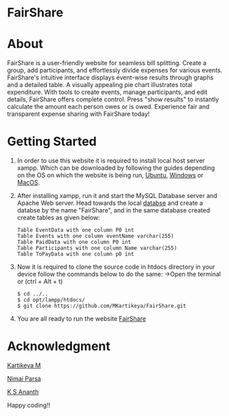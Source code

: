 # FairShare

# About

FairShare is a user-friendly website for seamless bill splitting. Create a group, add participants, and effortlessly divide expenses for various events. FairShare's intuitive interface displays event-wise results through graphs and a detailed table. A visually appealing pie chart illustrates total expenditure. With tools to create events, manage participants, and edit details, FairShare offers complete control. Press "show results" to instantly calculate the amount each person owes or is owed. Experience fair and transparent expense sharing with FairShare today!

# Getting Started

1. In order to use this website it is required to install local host server xampp. Which can be downloaded by following the guides depending on the OS on which the website is being run, [Ubuntu](https://vitux.com/ubuntu-xampp/), [Windows](https://www.geeksforgeeks.org/how-to-install-xampp-on-windows/) or [MacOS](https://medium.com/analytics-vidhya/download-and-install-xampp-on-mac-oshow-to-download-and-install-xampp-on-mac-os-97705974080d).

2. After installing xampp, run it and start the MySQL Database server and Apache Web server. Head towards the local [databse](http://localhost/phpmyadmin/) and create a databse by the name "FairShare", and in the same database created create tables as given below:

       Table EventData with one column P0 int
       Table Events with one column eventName varchar(255)
       Table PaidData with one column P0 int
       Table Participants with one column Name varchar(255)
       Table ToPayData with one column p0 int

3. Now it is required to clone the source code in htdocs directory in your device follow the commands below to do the same:
   ->Open the terminal or (ctrl + Alt + t)

       $ cd ../..
       $ cd opt/lampp/htdocs/
       $ git clone https://github.com/MKartikeya/FairShare.git
   
4. You are all ready to run the website [FairShare](http://localhost/FairShare/login.html)

# Acknowledgment

[Kartikeya M](https://github.com/MKartikeya)

[Nimai Parsa](https://github.com/nimaiParsa)

[K S Ananth](https://github.com/ksananth4424)


Happy coding!! 
